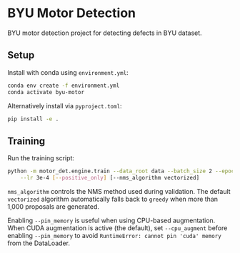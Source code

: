 # BYU Motor Detection

BYU motor detection project for detecting defects in BYU dataset.

## Setup

Install with conda using `environment.yml`:

```bash
conda env create -f environment.yml
conda activate byu-motor
```

Alternatively install via `pyproject.toml`:

```bash
pip install -e .
```

## Training

Run the training script:

```bash
python -m motor_det.engine.train --data_root data --batch_size 2 --epochs 10 \
    --lr 3e-4 [--positive_only] [--nms_algorithm vectorized]
```

``nms_algorithm`` controls the NMS method used during validation. The
default ``vectorized`` algorithm automatically falls back to ``greedy`` when
more than 1,000 proposals are generated.

Enabling `--pin_memory` is useful when using CPU-based augmentation. When
CUDA augmentation is active (the default), set `--cpu_augment` before enabling
`--pin_memory` to avoid ``RuntimeError: cannot pin 'cuda' memory`` from the
DataLoader.
